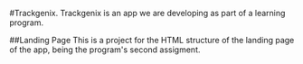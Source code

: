 #Trackgenix.
Trackgenix is an app we are developing as part of a learning program.
 
##Landing Page
This is a project for the HTML structure of the landing page of the app, being the program's second assigment.

```Project Status: Completed

